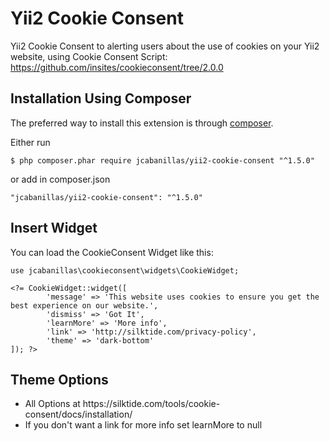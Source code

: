 Yii2 Cookie Consent
===================

Yii2 Cookie Consent to alerting users about the use of cookies on your Yii2 website, using Cookie Consent Script: https://github.com/insites/cookieconsent/tree/2.0.0

Installation Using Composer
-----------------

The preferred way to install this extension is through [composer](http://getcomposer.org/download/).

Either run

```
$ php composer.phar require jcabanillas/yii2-cookie-consent "^1.5.0"
```

or add in composer.json

```
"jcabanillas/yii2-cookie-consent": "^1.5.0"
```

Insert Widget
-----------------

You can load the CookieConsent Widget like this:

```
use jcabanillas\cookieconsent\widgets\CookieWidget;

<?= CookieWidget::widget([ 
        'message' => 'This website uses cookies to ensure you get the best experience on our website.',
		'dismiss' => 'Got It',
        'learnMore' => 'More info',
		'link' => 'http://silktide.com/privacy-policy',
		'theme' => 'dark-bottom'
]); ?>
```

Theme Options
-----------------

<ul>
  <li>All Options at https://silktide.com/tools/cookie-consent/docs/installation/</li>
  <li>If you don't want a link for more info set learnMore to null</li>
</ul>
